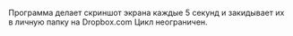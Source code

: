 Программа делает скриншот экрана каждые 5 секунд и закидывает их в личную папку на Dropbox.com
Цикл неограничен.

